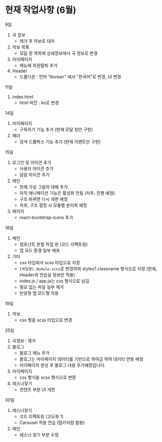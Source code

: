 # 현재 작업사항 (6월)

9일
1) 곡 정보 
    - 제거 후 악보로 대처
2) 악보 목록
    - 모달 창 제목에 상세정보에서 곡 정보로 변경
3) 마이페이지
    -  메뉴에 회원탈퇴 추가
4) Header
    - 드롭다운 : 언어 "Korean" 에서 "한국어"로 변경, UI 변경

11일
1) index.html
    - html 버전 : ko로 변경
    
14일
1) 마이페이지
    - 구독하기 기능 추가 (현재 모달 창만 구현)
2) 헤더
    - 검색 드롭박스 기능 추가 (현재 이벤트만 구현)

15일
1) 로그인 및 아이콘 추가
    - 사용자 아이콘 추가
    - 알람 아이콘 추가
2) 메인
    - 현재 가상 그림의 대해 추가
    - 아직 애니메이션 기능은 활성화 안됨 (차후, 진행 예정)
    - 구조 바뀌면 다시 개편 예정
    - 차후, 구조 결정 시 모듈별 분리화 예정
3) 패키지
    - react-bootstrap-icons 추가


18일
1) 메인
    - 컴포넌트 분할 작업 완 (코드 리팩토링)
    - 앱 모드 환경 일부 배포
2) 기타
    - css 타입에서 scss 타입으로 지정
    - `[파일명].module.scss`로 변경하여 styles?.classname 형식으로 지정
    (현재, Header와 연습실 정보만 적용)
    - index.js / app.js는 css 형식으로 남김
    - 필요 없는 파일 일부 제거
    - 반응형 앱 모드형 적용

19일
1) 악보
    - css 형을 scss 타입으로 변경

25일
1) 곡정보 : 제거
2) 블로그 
    - 블로그 메뉴 추가
    - 블로그는 마이페이지 데이터를 기반으로 하여금 하여 데이터 연동 예정
    - 마이페이지 완성 후 블로그 내용 추가예정입니다.
3) 마이페이지
    - css 형식을 scss 형식으로 변환
4) 레스너찾기
    - 컨텐츠 부분 UI 개편

30일
1) 레스너찾기
    - 코드 리팩토링 (고도화 1)
    - Carousel 적용 연습 (탭키처럼 활용)
2) 메인
    - 레스너 찾기 부분 수정


